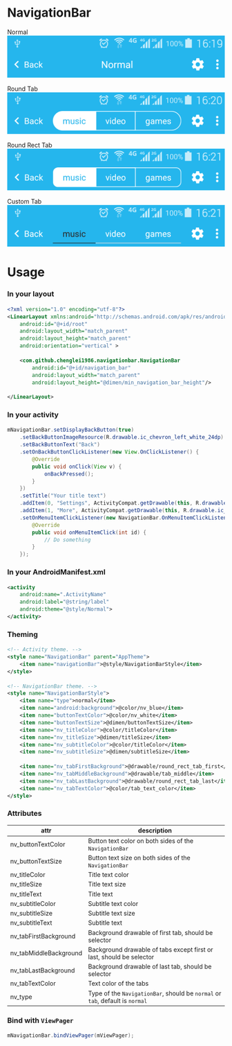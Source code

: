 # NavigationBar

Normal
![normal](screenshots/normal.png)

Round Tab
![round_tab](screenshots/round_tab.png)

Round Rect Tab
![round_rect_tab](screenshots/round_rect_tab.png)

Custom Tab
![custom_tab](screenshots/custom_tab.png)

# Usage

### In your layout
```xml
<?xml version="1.0" encoding="utf-8"?>
<LinearLayout xmlns:android="http://schemas.android.com/apk/res/android"
    android:id="@+id/root"
    android:layout_width="match_parent"
    android:layout_height="match_parent"
    android:orientation="vertical" >

    <com.github.chenglei1986.navigationbar.NavigationBar
        android:id="@+id/navigation_bar"
        android:layout_width="match_parent"
        android:layout_height="@dimen/min_navigation_bar_height"/>

</LinearLayout>
```
### In your activity

```java
mNavigationBar.setDisplayBackButton(true)
    .setBackButtonImageResource(R.drawable.ic_chevron_left_white_24dp)
    .setBackButtonText("Back")
    .setOnBackButtonClickListener(new View.OnClickListener() {
        @Override
        public void onClick(View v) {
            onBackPressed();
        }
    })
    .setTitle("Your title text")
    .addItem(0, "Settings", ActivityCompat.getDrawable(this, R.drawable.ic_settings_white_24dp))
    .addItem(1, "More", ActivityCompat.getDrawable(this, R.drawable.ic_more_vert_white_24dp))
    .setOnMenuItemClickListener(new NavigationBar.OnMenuItemClickListener() {
        @Override
        public void onMenuItemClick(int id) {
            // Do something
        }
    });
```

### In your AndroidManifest.xml

```xml
<activity
    android:name=".ActivityName"
    android:label="@string/label"
    android:theme="@style/Normal">
</activity>
```

### Theming

```xml
<!-- Activity theme. -->
<style name="NavigationBar" parent="AppTheme">
    <item name="navigationBar">@style/NavigationBarStyle</item>
</style>

<!-- NavigationBar theme. -->
<style name="NavigationBarStyle">
    <item name="type">normal</item>
    <item name="android:background">@color/nv_blue</item>
    <item name="buttonTextColor">@color/nv_white</item>
    <item name="buttonTextSize">@dimen/buttonTextSize</item>
    <item name="nv_titleColor">@color/titleColor</item>
    <item name="nv_titleSize">@dimen/titleSize</item>
    <item name="nv_subtitleColor">@color/titleColor</item>
    <item name="nv_subtitleSize">@dimen/subtitleSize</item>

    <item name="nv_tabFirstBackground">@drawable/round_rect_tab_first</item>
    <item name="nv_tabMiddleBackground">@drawable/tab_middle</item>
    <item name="nv_tabLastBackground">@drawable/round_rect_tab_last</item>
    <item name="nv_tabTextColor">@color/tab_text_color</item>
</style>
```

### Attributes

|attr                          |description                                                                  |
|------------------------------|-----------------------------------------------------------------------------|
|nv_buttonTextColor            |Button text color on both sides of the `NavigationBar`                       |
|nv_buttonTextSize             |Button text size on both sides of the `NavigationBar`                        |
|nv_titleColor                 |Title text color                                                             |
|nv_titleSize                  |Title text size                                                              |
|nv_titleText                  |Title text                                                                   |
|nv_subtitleColor              |Subtitle text color                                                          |
|nv_subtitleSize               |Subtitle text size                                                           |
|nv_subtitleText               |Subtitle text                                                                |
|nv_tabFirstBackground         |Background drawable of first tab, should be selector                         |
|nv_tabMiddleBackground        |Background drawable of tabs except first or last, should be selector         |
|nv_tabLastBackground          |Background drawable of last tab, should be selector                          |
|nv_tabTextColor               |Text color of the tabs                                                       |
|nv_type                       |Type of the `NavigationBar`, should be `normal` or `tab`, default is `normal`|

### Bind with `ViewPager`

```java
mNavigationBar.bindViewPager(mViewPager);
```
